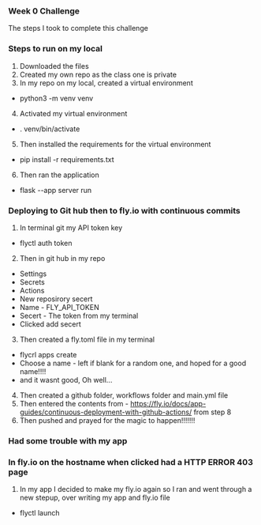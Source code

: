 ### Week 0 Challenge

The steps I took to complete this challenge

### Steps to run on my local 

1. Downloaded the files 
2. Created my own repo as the class one is private 
3. In my repo on my local, created a virtual environment
- python3 -m venv venv 
4.  Activated my virtual environment
- . venv/bin/activate
5. Then installed the requirements for the virtual environment
- pip install -r requirements.txt
6. Then ran the application 
- flask --app server run 

### Deploying to Git hub then to fly.io with continuous commits 

1. In terminal git my API token key
- flyctl auth token 
2. Then in git hub in my repo
- Settings 
- Secrets 
- Actions 
- New reposirory secert 
- Name - FLY_API_TOKEN
- Secert - The token from my terminal 
- Clicked add secert 
3. Then created a fly.toml file in my terminal 
- flycrl apps create
- Choose a name - left if blank for a random one, and hoped for a good name!!!!
- and it wasnt good, Oh well...
4. Then created a github folder, workflows folder and main.yml file
5. Then entered the contents from - https://fly.io/docs/app-guides/continuous-deployment-with-github-actions/ from step 8 
6. Then pushed and prayed for the magic to happen!!!!!!!

### Had some trouble with my app

### In fly.io on the hostname when clicked had a HTTP ERROR 403 page

1. In my app I decided to make my fly.io again so I ran and went through a new stepup, over writing my app and fly.io file
- flyctl launch





